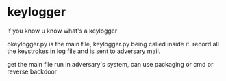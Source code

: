 # keylogger
if you know u know what's a keylogger

okeylogger.py is the main file, keylogger.py being called inside it.
record all the keystrokes in log file and is sent to adversary mail.

get the main file run in adversary's system, can use packaging or cmd or reverse backdoor
